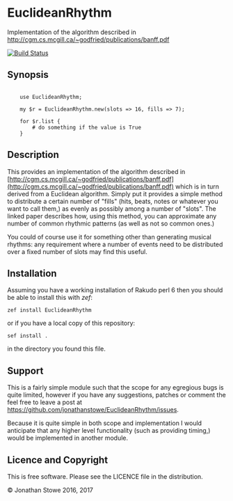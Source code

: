 # EuclideanRhythm

Implementation of the algorithm described in http://cgm.cs.mcgill.ca/~godfried/publications/banff.pdf

[![Build Status](https://travis-ci.org/jonathanstowe/EuclideanRhythm.svg?branch=master)](https://travis-ci.org/jonathanstowe/EuclideanRhythm)

## Synopsis

```perl6

    use EuclideanRhythm;

    my $r = EuclideanRhythm.new(slots => 16, fills => 7);

    for $r.list {
        # do something if the value is True
    }
```

## Description


This provides an implementation of the algorithm described in
[http://cgm.cs.mcgill.ca/~godfried/publications/banff.pdf](http://cgm.cs.mcgill.ca/~godfried/publications/banff.pdf)
which is in turn derived from a Euclidean algorithm. Simply put it
provides a simple method to distribute a certain number of "fills"
(hits, beats, notes or whatever you want to call them,) as evenly as
possibly among a number of "slots". The linked paper describes how, using
this method, you can approximate any number of common rhythmic patterns
(as well as not so common ones.)

You could of course use it for something other than generating musical
rhythms: any requirement where a number of events need to be distributed
over a fixed number of slots may find this useful.

## Installation

Assuming you have a working installation of Rakudo perl 6 then you
should be able to install this with *zef*:

	zef install EuclideanRhythm

or if you have a local copy of this repository:

	sef install .

in the directory you found this file.

## Support

This is a fairly simple module such that the scope for any
egregious bugs is quite limited, however if you have any
suggestions, patches or comment the feel free to leave a post at
https://github.com/jonathanstowe/EuclideanRhythm/issues.

Because it is quite simple in both scope and implementation I would
anticipate that any higher level functionality (such as providing timing,)
would be implemented in another module.

## Licence and Copyright

This is free software. Please see the LICENCE file in the distribution.

© Jonathan Stowe 2016, 2017

